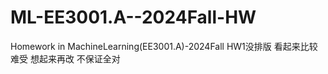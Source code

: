 # ML-EE3001.A--2024Fall-HW
Homework in MachineLearning(EE3001.A)-2024Fall
HW1没排版 看起来比较难受 想起来再改
不保证全对
